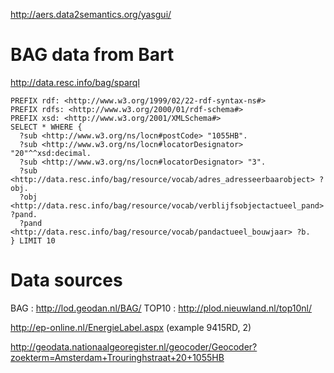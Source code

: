 <http://aers.data2semantics.org/yasgui/>

# BAG data from Bart
http://data.resc.info/bag/sparql

```
PREFIX rdf: <http://www.w3.org/1999/02/22-rdf-syntax-ns#>
PREFIX rdfs: <http://www.w3.org/2000/01/rdf-schema#>
PREFIX xsd: <http://www.w3.org/2001/XMLSchema#>
SELECT * WHERE {
  ?sub <http://www.w3.org/ns/locn#postCode> "1055HB".
  ?sub <http://www.w3.org/ns/locn#locatorDesignator> "20"^^xsd:decimal.
  ?sub <http://www.w3.org/ns/locn#locatorDesignator> "3".
  ?sub <http://data.resc.info/bag/resource/vocab/adres_adresseerbaarobject> ?obj.
  ?obj <http://data.resc.info/bag/resource/vocab/verblijfsobjectactueel_pand> ?pand.
  ?pand <http://data.resc.info/bag/resource/vocab/pandactueel_bouwjaar> ?b.
} LIMIT 10
```

# Data sources
BAG : http://lod.geodan.nl/BAG/
TOP10 : http://plod.nieuwland.nl/top10nl/

http://ep-online.nl/EnergieLabel.aspx
(example 9415RD, 2)

http://geodata.nationaalgeoregister.nl/geocoder/Geocoder?zoekterm=Amsterdam+Trouringhstraat+20+1055HB



